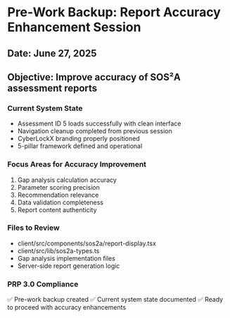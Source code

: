 # Pre-Work Backup: Report Accuracy Enhancement Session
## Date: June 27, 2025
## Objective: Improve accuracy of SOS²A assessment reports

### Current System State
- Assessment ID 5 loads successfully with clean interface
- Navigation cleanup completed from previous session
- CyberLockX branding properly positioned
- 5-pillar framework defined and operational

### Focus Areas for Accuracy Improvement
1. Gap analysis calculation accuracy
2. Parameter scoring precision
3. Recommendation relevance
4. Data validation completeness
5. Report content authenticity

### Files to Review
- client/src/components/sos2a/report-display.tsx
- client/src/lib/sos2a-types.ts
- Gap analysis implementation files
- Server-side report generation logic

### PRP 3.0 Compliance
✅ Pre-work backup created
✅ Current system state documented
✅ Ready to proceed with accuracy enhancements